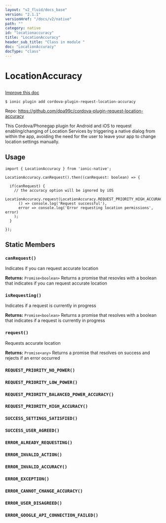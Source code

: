 ```yaml
---
layout: "v2_fluid/docs_base"
version: "2.1.1"
versionHref: "/docs/v2/native"
path: ""
category: native
id: "locationaccuracy"
title: "LocationAccuracy"
header_sub_title: "Class in module "
doc: "LocationAccuracy"
docType: "class"
---
```









<h1 class="api-title">

  
  LocationAccuracy
  

  

  

</h1>

<a class="improve-v2-docs" href="http://github.com/driftyco/ionic-native/edit/master/src/plugins/location-accuracy.ts#L0">
  Improve this doc
</a>





<!-- decorators -->


<pre><code>$ ionic plugin add cordova-plugin-request-location-accuracy</code></pre>
<p>Repo:
  <a href="https://github.com/dpa99c/cordova-plugin-request-location-accuracy">
    https://github.com/dpa99c/cordova-plugin-request-location-accuracy
  </a>
</p>

<!-- description -->

<p>This Cordova/Phonegap plugin for Android and iOS to request enabling/changing of Location Services by triggering a native dialog from within the app, avoiding the need for the user to leave your app to change location settings manually.</p>



<!-- @usage tag -->

<h2>Usage</h2>

<pre><code>import { LocationAccuracy } from &#39;ionic-native&#39;;

LocationAccuracy.canRequest().then((canRequest: boolean) =&gt; {

  if(canRequest) {
    // the accuracy option will be ignored by iOS
    LocationAccuracy.request(LocationAccuracy.REQUEST_PRIORITY_HIGH_ACCURACY).then(
      () =&gt; console.log(&#39;Request successful&#39;),
      error =&gt; console.log(&#39;Error requesting location permissions&#39;, error)
    );
  }

});
</code></pre>




<!-- @property tags -->
<h2>Static Members</h2>
<div id="canRequest"></div>
<h3><code>canRequest()</code>
  
</h3>

Indicates if you can request accurate location






<div class="return-value" markdown="1">
  <i class="icon ion-arrow-return-left"></i>
  <b>Returns:</b> 
<code>Promise&lt;boolean&gt;</code> Returns a promise that resovles with a boolean that indicates if you can request accurate location
</div>



<div id="isRequesting"></div>
<h3><code>isRequesting()</code>
  
</h3>

Indicates if a request is currently in progress






<div class="return-value" markdown="1">
  <i class="icon ion-arrow-return-left"></i>
  <b>Returns:</b> 
<code>Promise&lt;boolean&gt;</code> Returns a promise that resolves with a boolean that indicates if a request is currently in progress
</div>



<div id="request"></div>
<h3><code>request()</code>
  
</h3>



Requests accurate location






<div class="return-value" markdown="1">
  <i class="icon ion-arrow-return-left"></i>
  <b>Returns:</b> 
<code>Promise&lt;any&gt;</code> Returns a promise that resolves on success and rejects if an error occurred
</div>



<div id="REQUEST_PRIORITY_NO_POWER"></div>
<h3><code>REQUEST_PRIORITY_NO_POWER()</code>
  
</h3>









<div id="REQUEST_PRIORITY_LOW_POWER"></div>
<h3><code>REQUEST_PRIORITY_LOW_POWER()</code>
  
</h3>









<div id="REQUEST_PRIORITY_BALANCED_POWER_ACCURACY"></div>
<h3><code>REQUEST_PRIORITY_BALANCED_POWER_ACCURACY()</code>
  
</h3>









<div id="REQUEST_PRIORITY_HIGH_ACCURACY"></div>
<h3><code>REQUEST_PRIORITY_HIGH_ACCURACY()</code>
  
</h3>









<div id="SUCCESS_SETTINGS_SATISFIED"></div>
<h3><code>SUCCESS_SETTINGS_SATISFIED()</code>
  
</h3>









<div id="SUCCESS_USER_AGREED"></div>
<h3><code>SUCCESS_USER_AGREED()</code>
  
</h3>









<div id="ERROR_ALREADY_REQUESTING"></div>
<h3><code>ERROR_ALREADY_REQUESTING()</code>
  
</h3>









<div id="ERROR_INVALID_ACTION"></div>
<h3><code>ERROR_INVALID_ACTION()</code>
  
</h3>









<div id="ERROR_INVALID_ACCURACY"></div>
<h3><code>ERROR_INVALID_ACCURACY()</code>
  
</h3>









<div id="ERROR_EXCEPTION"></div>
<h3><code>ERROR_EXCEPTION()</code>
  
</h3>









<div id="ERROR_CANNOT_CHANGE_ACCURACY"></div>
<h3><code>ERROR_CANNOT_CHANGE_ACCURACY()</code>
  
</h3>









<div id="ERROR_USER_DISAGREED"></div>
<h3><code>ERROR_USER_DISAGREED()</code>
  
</h3>









<div id="ERROR_GOOGLE_API_CONNECTION_FAILED"></div>
<h3><code>ERROR_GOOGLE_API_CONNECTION_FAILED()</code>
  
</h3>










<!-- methods on the class -->

<!-- related link --><!-- end content block -->


<!-- end body block -->

